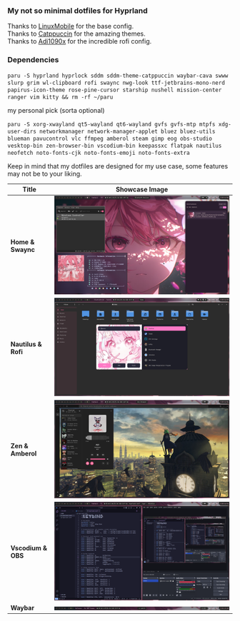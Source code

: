 ### My not so minimal dotfiles for Hyprland

Thanks to [LinuxMobile](https://github.com/linuxmobile) for the base config. \
Thanks to [Catppuccin](https://github.com/catppuccin) for the amazing themes. \
Thanks to [Adi1090x](https://github.com/adi1090x/rofi/) for the incredible rofi config.

### Dependencies

```
paru -S hyprland hyprlock sddm sddm-theme-catppuccin waybar-cava swww slurp grim wl-clipboard rofi swaync nwg-look ttf-jetbrains-mono-nerd papirus-icon-theme rose-pine-cursor starship nushell mission-center ranger vim kitty && rm -rf ~/paru
```

my personal pick (sorta optional)
```
paru -S xorg-xwayland qt5-wayland qt6-wayland gvfs gvfs-mtp mtpfs xdg-user-dirs networkmanager network-manager-applet bluez bluez-utils blueman pavucontrol vlc ffmpeg amberol steam gimp eog obs-studio vesktop-bin zen-browser-bin vscodium-bin keepassxc flatpak nautilus neofetch noto-fonts-cjk noto-fonts-emoji noto-fonts-extra 
```

Keep in mind that my dotfiles are designed for my use case, some features may not be to your liking.

| Title                     | Showcase Image                 |
|---------------------------|--------------------------------|
| **Home & Swaync**         | ![Image 1](Screenshots/1.png)  |
| **Nautilus & Rofi**       | ![Image 2](Screenshots/two.png)|
| **Zen & Amberol**         | ![Image 3](Screenshots/3.png)  |
| **Vscodium & OBS**        | ![Image 4](Screenshots/4.png)  |
| **Waybar**                | ![Image 5](Screenshots/5.png)  |
